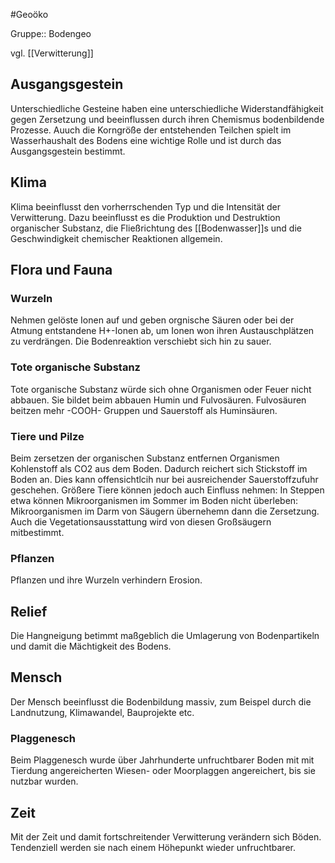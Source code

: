 #Geoöko 

Gruppe:: Bodengeo

vgl. [[Verwitterung]]

## Ausgangsgestein

Unterschiedliche Gesteine haben eine unterschiedliche Widerstandfähigkeit gegen Zersetzung und beeinflussen durch ihren Chemismus bodenbildende Prozesse. Auuch die Korngröße der entstehenden Teilchen spielt im Wasserhaushalt des Bodens eine wichtige Rolle und ist durch das Ausgangsgestein bestimmt.

## Klima

Klima beeinflusst den vorherrschenden Typ und die Intensität der Verwitterung. Dazu beeinflusst es die Produktion und Destruktion organischer Substanz, die Fließrichtung des [[Bodenwasser]]s und die Geschwindigkeit chemischer Reaktionen allgemein.

## Flora und Fauna

### Wurzeln

 Nehmen gelöste Ionen auf und geben orgnische Säuren oder bei der Atmung entstandene H+-Ionen ab, um Ionen won ihren Austauschplätzen zu verdrängen. Die Bodenreaktion verschiebt sich hin zu sauer.

### Tote organische Substanz

Tote organische Substanz würde sich ohne Organismen oder Feuer nicht abbauen. Sie bildet beim abbauen Humin und Fulvosäuren. Fulvosäuren beitzen mehr -COOH- Gruppen und Sauerstoff als Huminsäuren.

### Tiere und Pilze

Beim zersetzen der organischen Substanz entfernen Organismen Kohlenstoff als CO2 aus dem Boden. Dadurch reichert sich Stickstoff im Boden an. Dies kann offensichtlcih nur bei ausreichender Sauerstoffzufuhr geschehen.
Größere Tiere können jedoch auch Einfluss nehmen: In Steppen etwa können Mikroorganismen im Sommer im Boden nicht überleben: Mikroorganismen im Darm von Säugern übernehemn dann die Zersetzung. Auch die Vegetationsausstattung wird von diesen Großsäugern mitbestimmt.

### Pflanzen

Pflanzen und ihre Wurzeln verhindern Erosion.

## Relief

Die Hangneigung betimmt maßgeblich die Umlagerung von Bodenpartikeln und damit die Mächtigkeit des Bodens.

## Mensch

Der Mensch beeinflusst die Bodenbildung massiv, zum Beispel durch die Landnutzung, Klimawandel, Bauprojekte etc. 

### Plaggenesch

Beim Plaggenesch wurde über Jahrhunderte unfruchtbarer Boden mit mit Tierdung angereicherten Wiesen- oder Moorplaggen angereichert, bis sie nutzbar wurden.

## Zeit

Mit der Zeit und damit fortschreitender Verwitterung verändern sich Böden. Tendenziell werden sie nach einem Höhepunkt wieder unfruchtbarer. 